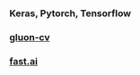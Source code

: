 ### Keras, Pytorch, Tensorflow
### [gluon-cv](https://github.com/dmlc/gluon-cv)
### [fast.ai](https://www.fast.ai/)

